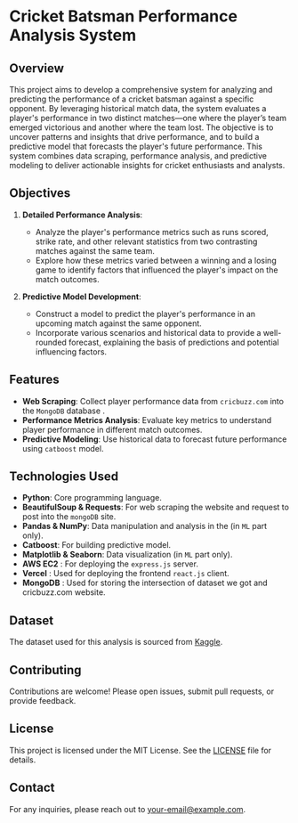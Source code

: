 # Cricket Batsman Performance Analysis System

## Overview

This project aims to develop a comprehensive system for analyzing and predicting the performance of a cricket batsman against a specific opponent. By leveraging historical match data, the system evaluates a player's performance in two distinct matches—one where the player’s team emerged victorious and another where the team lost. The objective is to uncover patterns and insights that drive performance, and to build a predictive model that forecasts the player's future performance. This system combines data scraping, performance analysis, and predictive modeling to deliver actionable insights for cricket enthusiasts and analysts.

## Objectives

1. **Detailed Performance Analysis**:
    - Analyze the player's performance metrics such as runs scored, strike rate, and other relevant statistics from two contrasting matches against the same team. 
    - Explore how these metrics varied between a winning and a losing game to identify factors that influenced the player's impact on the match outcomes.

2. **Predictive Model Development**:
    - Construct a model to predict the player's performance in an upcoming match against the same opponent. 
    - Incorporate various scenarios and historical data to provide a well-rounded forecast, explaining the basis of predictions and potential influencing factors.

## Features

- **Web Scraping**: Collect player performance data from `cricbuzz.com` into the `MongoDB` database .
- **Performance Metrics Analysis**: Evaluate key metrics to understand player performance in different match outcomes.
- **Predictive Modeling**: Use historical data to forecast future performance using `catboost` model.

## Technologies Used

- **Python**: Core programming language.
- **BeautifulSoup & Requests**: For web scraping the website and request to post into the `mongoDB` site.
- **Pandas & NumPy**: Data manipulation and analysis in the (in `ML` part only).
- **Catboost**: For building predictive model.
- **Matplotlib & Seaborn**: Data visualization (in `ML` part only).
- **AWS EC2** : For deploying the `express.js` server.
- **Vercel** : Used for deploying the frontend `react.js` client.
- **MongoDB** : Used for storing the intersection of dataset we got and cricbuzz.com website.

## Dataset

The dataset used for this analysis is sourced from [Kaggle](https://www.kaggle.com/datasets/kalaikumarr/cricket-series-ranking/data).

## Contributing

Contributions are welcome! Please open issues, submit pull requests, or provide feedback.

## License

This project is licensed under the MIT License. See the [LICENSE](LICENSE) file for details.

## Contact

For any inquiries, please reach out to [your-email@example.com](mailto:arman22102@iiitnr.edu.in).

